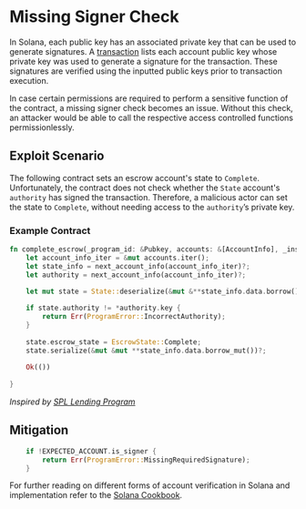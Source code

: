 # Missing Signer Check
In Solana, each public key has an associated private key that can be used to generate signatures. A [transaction](https://docs.solana.com/developing/programming-model/transactions) lists each account public key whose private key was used to generate a signature for the transaction. These signatures are verified using the inputted public keys prior to transaction execution.

In case certain permissions are required to perform a sensitive function of the contract, a missing signer check becomes an issue. Without this check, an attacker would be able to call the respective access controlled functions permissionlessly.

## Exploit Scenario
The following contract sets an escrow account's state to `Complete`. Unfortunately, the contract does not check whether the `State` account's `authority` has signed the transaction.
Therefore, a malicious actor can set the state to `Complete`, without needing access to the `authority`’s private key.

### Example Contract
```rust
fn complete_escrow(_program_id: &Pubkey, accounts: &[AccountInfo], _instruction_data: &[u8]) -> ProgramResult {
    let account_info_iter = &mut accounts.iter();
    let state_info = next_account_info(account_info_iter)?;
    let authority = next_account_info(account_info_iter)?;

    let mut state = State::deserialize(&mut &**state_info.data.borrow())?;
    
    if state.authority != *authority.key {
        return Err(ProgramError::IncorrectAuthority);
    }
    
    state.escrow_state = EscrowState::Complete;
    state.serialize(&mut &mut **state_info.data.borrow_mut())?;
    
    Ok(())
    
}
```
*Inspired by [SPL Lending Program](https://github.com/solana-labs/solana-program-library/tree/master/token-lending/program)*

## Mitigation
```rust
  	if !EXPECTED_ACCOUNT.is_signer {
    	return Err(ProgramError::MissingRequiredSignature);
	}
```
For further reading on different forms of account verification in Solana and implementation refer to the [Solana Cookbook](https://solanacookbook.com/references/programs.html#how-to-verify-accounts).

